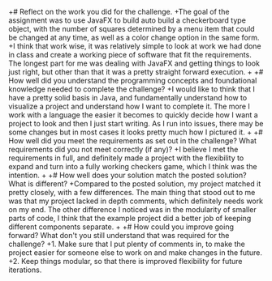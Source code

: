 +# Reflect on the work you did for the challenge.
+The goal of the assignment was to use JavaFX to build auto build a checkerboard type object, with the number of squares determined by a menu item that could be changed at any time, as well as a color change option in the same form. 
+I think that work wise, it was relatively simple to look at work we had done in class and create a working piece of software that fit the requirements. The longest part for me was dealing with JavaFX and getting things to look just right, but other than that it was a pretty straight forward execution.
+ 
+# How well did you understand the programming concepts and foundational knowledge needed to complete the challenge?
+I would like to think that I have a pretty solid basis in Java, and fundamentally understand how to visualize a project and understand how I want to complete it. The more I work with a language the easier it becomes to quickly decide how I want a project to look and then I just start writing. As I run into issues, there may be some changes but in most cases it looks pretty much how I pictured it.
+
+# How well did you meet the requirements as set out in the challenge? What requirements did you not meet correctly (if any)?
+I believe I met the requirements in full, and definitely made a project with the flexibility to expand and turn into a fully working checkers game, which I think was the intention.
+
+# How well does your solution match the posted solution? What is different?
+Compared to the posted solution, my project matched it pretty closely, with a few differences. The main thing that stood out to me was that my project lacked in depth comments, which definitely needs work on my end. The other difference I noticed was in the modularity of smaller parts of code, I think that the example project did a better job of keeping different components separate.
+
+# How could you improve going forward? What don't you still understand that was required for the challenge?
+1. Make sure that I put plenty of comments in, to make the project easier for someone else to work on and make changes in the future.
+2. Keep things modular, so that there is improved flexibility for future iterations.

